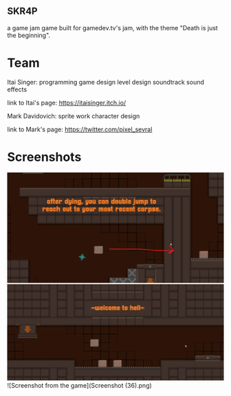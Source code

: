 ## SKR4P
a game jam game built for gamedev.tv's jam, with the theme "Death is just the beginning".

# Team
Itai Singer: 
programming
game design
level design
soundtrack
sound effects

link to Itai's page: https://itaisinger.itch.io/

Mark Davidovich:
sprite work
character design 

link to Mark's page: https://twitter.com/pixel_sevral

# Screenshots

![Screenshot from the game](3.png)
![Screenshot from the game](2.png)
![Screenshot from the game](Screenshot (36).png)



